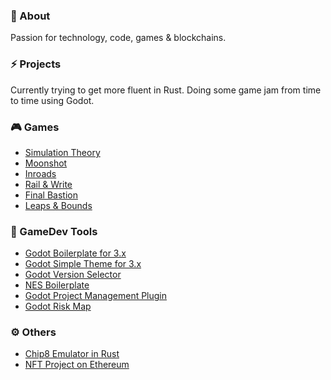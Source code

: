 ### 👋 About
Passion for technology, code, games & blockchains.

### ⚡ Projects
Currently trying to get more fluent in Rust. Doing some game jam from time to time using Godot.

### 🎮 Games
* [Simulation Theory](https://github.com/NimbleBeasts/NbGameOff2021)
* [Moonshot](https://github.com/NimbleBeasts/NbMoonshot)
* [Inroads](https://github.com/NimbleBeasts/BrackeysGameJam2021.1)
* [Rail & Write](https://github.com/NimbleBeasts/GodotWildJam17)
* [Final Bastion](https://github.com/themangomago/FinalBastion-OpenJam2019)
* [Leaps & Bounds](https://github.com/themangomago/GameOff2019)


### 🔨 GameDev Tools
* [Godot Boilerplate for 3.x](https://github.com/NimbleBeasts/NbGodotBoilerplate)
* [Godot Simple Theme for 3.x](https://github.com/themangomago/godot-simpleTheme)
* [Godot Version Selector](https://github.com/themangomago/godot-version-selector)
* [NES Boilerplate](https://github.com/themangomago/nes-boilerplate)
* [Godot Project Management Plugin](https://github.com/NimbleBeasts/NbGodotProjectManagement)
* [Godot Risk Map](https://github.com/NimbleBeasts/NbGodotRiskMap.git)

### ⚙️ Others
* [Chip8 Emulator in Rust](https://github.com/themangomago/chip8-rust)
* [NFT Project on Ethereum](https://github.com/leavingendora/tweetamon-nft)

<!--
**themangomago/themangomago** is a ✨ _special_ ✨ repository because its `README.md` (this file) appears on your GitHub profile.

Here are some ideas to get you started:

- 🔭 I’m currently working on ...
- 🌱 I’m currently learning ...
- 👯 I’m looking to collaborate on ...
- 🤔 I’m looking for help with ...
- 💬 Ask me about ...
- 📫 How to reach me: ...
- 😄 Pronouns: ...
- ⚡ Fun fact: ...
-->
